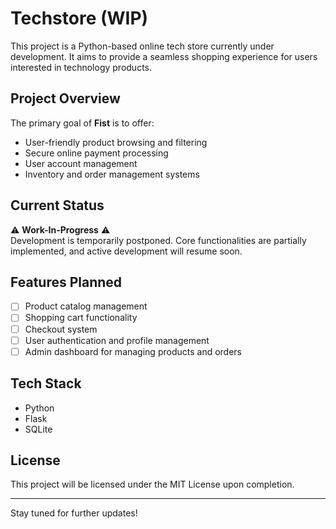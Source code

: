 # Techstore (WIP)

This project is a Python-based online tech store currently under development. It aims to provide a seamless shopping experience for users interested in technology products.

## Project Overview

The primary goal of **Fist** is to offer:

- User-friendly product browsing and filtering
- Secure online payment processing
- User account management
- Inventory and order management systems

## Current Status

⚠️ **Work-In-Progress** ⚠️  
Development is temporarily postponed. Core functionalities are partially implemented, and active development will resume soon.

## Features Planned

- [ ] Product catalog management
- [ ] Shopping cart functionality
- [ ] Checkout system
- [ ] User authentication and profile management
- [ ] Admin dashboard for managing products and orders

## Tech Stack

- Python
- Flask
- SQLite

## License

This project will be licensed under the MIT License upon completion.

---

Stay tuned for further updates!

